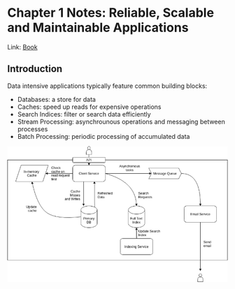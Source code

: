 # Chapter 1 Notes: Reliable, Scalable and Maintainable Applications

Link: [Book](https://dataintensive.net/)

## Introduction

Data intensive applications typically feature common building blocks:
- Databases: a store for data
- Caches: speed up reads for expensive operations
- Search Indices: filter or search data efficiently
- Stream Processing: asynchrounous operations and messaging between processes
- Batch Processing: periodic processing of accumulated data

![Example Architecture of a Typical Data Application](Designing%20Data%20Intensive%20Systems%20Book/generic_data_application.drawio.png)

